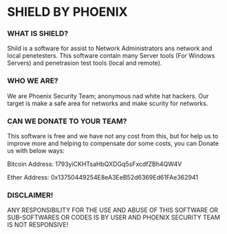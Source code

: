 # SHIELD BY PHOENIX

### WHAT IS SHIELD?
Shild is a software for assist to Network Administrators ans network and local penetesters.
This software contain many Server tools (For Windows Servers) and penetrasion test tools (local and remote).

### WHO WE ARE?
 We are Phoenix Security Team; anonymous nad white hat hackers.
 Our target is make a safe area for networks and make scurity for networks.
 
 ### CAN WE DONATE TO YOUR TEAM?
 
 This software is free and we have not any cost from this, but for help us to improve more and helping to compensate dor some costs, you can Donate us with below ways:
 
 Bitcoin Address:
 1793yiCKHTsaHbQXDGq5sFxcdfZBh4QW4V
 
 Ether Address:
 0x13750449254E8eA3EeB52d6369Ed61FAe362941
 
 ### DISCLAIMER!
 
 ANY RESPONSIBILITY FOR THE USE AND ABUSE OF THIS SOFTWARE OR SUB-SOFTWARES OR CODES IS BY USER AND PHOENIX SECURITY TEAM IS NOT RESPONSIVE!
